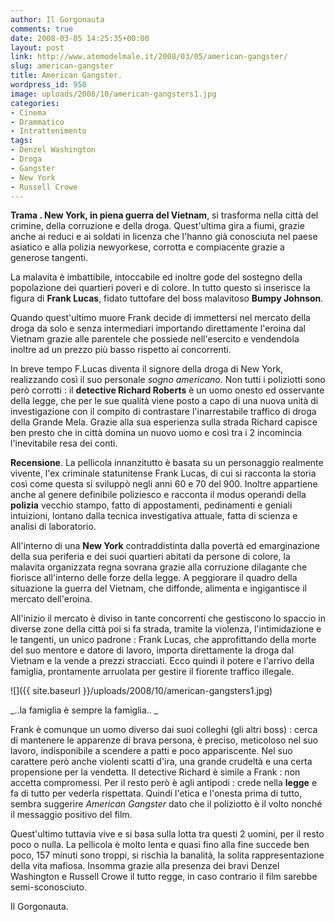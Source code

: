 ```yaml
---
author: Il Gorgonauta
comments: true
date: 2008-03-05 14:25:35+00:00
layout: post
link: http://www.atomodelmale.it/2008/03/05/american-gangster/
slug: american-gangster
title: American Gangster.
wordpress_id: 950
image: uploads/2008/10/american-gangsters1.jpg
categories:
- Cinema
- Drammatico
- Intrattenimento
tags:
- Denzel Washington
- Droga
- Gangster
- New York
- Russell Crowe
---
```


**Trama **. New York, in piena guerra del** Vietnam**, si trasforma nella città del crimine, della corruzione e della droga. Quest'ultima gira a fiumi, grazie anche ai reduci e ai soldati in licenza che l'hanno già conosciuta nel paese asiatico e alla polizia newyorkese, corrotta e compiacente grazie a generose tangenti.

La malavita è imbattibile, intoccabile ed inoltre gode del sostegno della popolazione dei quartieri poveri e di colore. In tutto questo si inserisce la figura di **Frank Lucas**, fidato tuttofare del boss malavitoso **Bumpy Johnson**.

Quando quest'ultimo muore Frank decide di immettersi nel mercato della droga da solo e senza intermediari importando direttamente l'eroina dal Vietnam grazie alle parentele che possiede nell'esercito e vendendola inoltre ad un prezzo più basso rispetto ai concorrenti.

In breve tempo F.Lucas diventa il signore della droga di New York, realizzando così il suo personale _sogno americano_. Non tutti i poliziotti sono però corrotti : il **detective Richard Roberts** è un uomo onesto ed osservante della legge, che per le sue qualità viene posto a capo di una nuova unità di investigazione con il compito di contrastare l'inarrestabile traffico di droga della Grande Mela. Grazie alla sua esperienza sulla strada Richard capisce ben presto che in città domina un nuovo uomo e così tra i 2 incomincia l'inevitabile resa dei conti.

**Recensione**. La pellicola innanzitutto è basata su un personaggio realmente vivente, l'ex criminale statunitense Frank Lucas, di cui si racconta la storia così come questa si sviluppò negli anni 60 e 70 del 900. Inoltre appartiene anche al genere definibile poliziesco e racconta il modus operandi della **polizia** vecchio stampo, fatto di appostamenti, pedinamenti e geniali intuizioni, lontano dalla tecnica investigativa attuale, fatta di scienza e analisi di laboratorio.

All'interno di una **New York** contraddistinta dalla povertà ed emarginazione della sua periferia e dei suoi quartieri abitati da persone di colore, la malavita organizzata regna sovrana grazie alla corruzione dilagante che fiorisce all'interno delle forze della legge. A peggiorare il quadro della situazione la guerra del Vietnam, che diffonde, alimenta e ingigantisce il mercato dell'eroina.

All'inizio il mercato è diviso in tante concorrenti che gestiscono lo spaccio in diverse zone della città poi si fa strada, tramite la violenza, l'intimidazione e le tangenti, un unico padrone : Frank Lucas, che approfittando della morte del suo mentore e datore di lavoro, importa direttamente la droga dal Vietnam e la vende a prezzi stracciati. Ecco quindi il potere e l'arrivo della famiglia, prontamente arruolata per gestire il fiorente traffico illegale.

![]({{ site.baseurl }}/uploads/2008/10/american-gangsters1.jpg)

_..la famiglia è sempre la famiglia.. _

Frank è comunque un uomo diverso dai suoi colleghi (gli altri boss) : cerca di mantenere le apparenze di  brava persona, è preciso, meticoloso nel suo lavoro, indisponibile a scendere a patti e poco appariscente. Nel suo carattere però anche violenti  scatti d'ira, una grande crudeltà e una certa propensione per la vendetta. Il detective Richard è simile a Frank : non accetta compromessi. Per il resto però è agli antipodi : crede nella **legge** e fa di tutto per vederla rispettata. Quindi l'etica e l'onesta prima di tutto, sembra suggerire _American Gangster_ dato che il poliziotto è il volto nonché il messaggio positivo del film.

Quest'ultimo tuttavia vive e si basa sulla lotta tra questi 2 uomini, per il resto poco o nulla. La pellicola è molto lenta e quasi fino alla fine succede ben poco, 157 minuti sono troppi, si rischia la banalità, la solita rappresentazione della vita mafiosa. Insomma grazie alla presenza dei bravi Denzel Washington e Russell Crowe il tutto regge, in caso contrario il film sarebbe semi-sconosciuto.

Il Gorgonauta.
